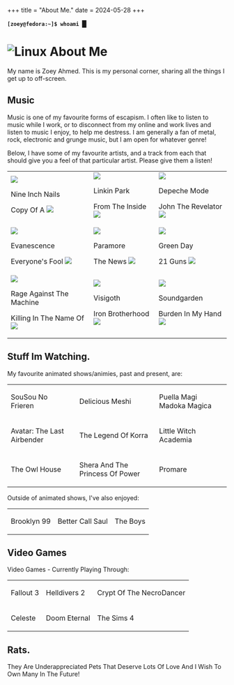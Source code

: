 +++
title = "About Me."
date = 2024-05-28
+++

<main>
<p><b><code class="code" aria-hidden="true">[zoey@fedora:~]$ whoami </code><span class="cursor">█</span></b></p>
<h1 class="categoryHeader"><img src="/img/About/system-users-symbolic.svg" alt="Linux" class="categoryHeaderIcon" > About Me </h1>
<p>My name is Zoey Ahmed. This is my personal corner, sharing all the things I get up to off-screen.</p>
<div class="media">
  <h2 class="categoryHeader categoryHeaderH5">Music</h2>
  <p> Music is one of my favourite forms of escapism. I often like to listen to music while I work, or to disconnect from my online and work lives and listen to music I enjoy, to help me destress. I am generally a fan of metal, rock, electronic and grunge music, but I am open for whatever genre! </p>
  <p> Below, I have some of my favourite artists, and a track from each that should give you a feel of that particular artist. Please give them a listen!</p>
  <div class="mediaDiv">
    <table class="mediaTable">
      <tr>
        <td class="mediaILike">
            <a href="https://music.youtube.com/watch?v=-oSujWwiUdU&si=zhi0CSkSECcajy-w" target="_blank"><img class="coverArt" src="/img/WhoAmI/NIN-Hesitation-Marks.jpg"></a>
            <p>Nine Inch Nails</p>
            <p>Copy Of A <img class="externalLink" src="/img/Generic/external-link-symbolic.svg"> </p>
        </td>
        <td class="mediaILike">
          <a href="https://music.youtube.com/watch?v=CLTW-9nFZIA&si=kBXKw8u_dehPHD1c" target="_blank"><img class="coverArt" src="/img/WhoAmI/Linkin-Park-Meteora.jpg"></a>
          <p>Linkin Park</p>
          <p class="mediaTitle">From The Inside <img class="externalLink" src="/img/Generic/external-link-symbolic.svg"> </p>
        </td>
        <td class="mediaILike">
          <a href="https://music.youtube.com/watch?v=ZHI2tInxT0A&si=WwE4fHbYv_0YUrkW" target="_blank"><img class="coverArt" src="/img/WhoAmI/Depeche_Mode_-_Playing_the_Angel.png"></a>
          <p>Depeche Mode</p>
          <p class="mediaTitle"> John The Revelator <img class="externalLink" src="/img/Generic/external-link-symbolic.svg"> </p>
        </td>
      </tr>
      <tr>
        <td class="mediaILike">
          <a href="https://music.youtube.com/watch?v=AgMqrGrUpcU&si=U-YCIqdTRaFG1txb" target="_blank"><img class="coverArt" src="/img/WhoAmI/Evanescence-Fallen.png"></a> 
          <p>Evanescence</p>
          <p class="mediaTitle">Everyone's Fool <img class="externalLink" src="/img/Generic/external-link-symbolic.svg"> </p>
        </td>
        <td class="mediaILike">
          <a href="https://music.youtube.com/watch?v=YSFa_wOZPXg&si=5zJLh-PUsqSBB2hp" target="_blank"><img class="coverArt" src="/img/WhoAmI/Paramore-This-Is-Why.png"></a>
          <p>Paramore</p>
          <p class="mediaTitle">The News <img class="externalLink" src="/img/Generic/external-link-symbolic.svg"> </p>
        </td>
        <td class="mediaILike">
          <a href="https://music.youtube.com/watch?v=U0XcqF7rqHk&si=EFQ5CdijdJobBKOf" target="_blank"><img class="coverArt" src="/img/WhoAmI/Green_Day-21st_Century-Breakdown-cover.jpg"></a>
          <p>Green Day</p>
          <p class="mediaTitle">21 Guns <img class="externalLink" src="/img/Generic/external-link-symbolic.svg"> </p>
        </td>
      </tr>
      <tr>
        <td class="mediaILike">
          <a href="https://music.youtube.com/watch?v=ctiKD8jtvV8&si=EKoctFzQSIZer2U1" target="_blank"><img class="coverArt" src="/img/WhoAmI/RATM-RATM.jpeg"></a>
          <p>Rage Against The Machine</p>
          <p class="mediaTitle"> Killing In The Name Of <img class="externalLink" src="/img/Generic/external-link-symbolic.svg"> </p>
        </td>
        <td class="mediaILike">
          <a href="https://music.youtube.com/watch?v=pVOE3wvnEKs&si=zIIrvnTX2LA45AqR" target="_blank"><img class="coverArt" src="/img/WhoAmI/TheRevenantKing.jpg"></a>
          <p>Visigoth</p>
          <p class="mediaTitle"> Iron Brotherhood <img class="externalLink" src="/img/Generic/external-link-symbolic.svg"> </p>
        </td>
        <td class="mediaILike">
          <a href="https://music.youtube.com/watch?v=k0JTyheCkAo&si=FAEPKW5ZqQPQQ9fM" target="_blank"><img class="coverArt" src="/img/WhoAmI/Soundgarden-DownOnTheUpside.jpg"></a>
          <p>Soundgarden</p>
          <p class="mediaTitle">Burden In My Hand <img class="externalLink" src="/img/Generic/external-link-symbolic.svg"></p>
        </td>
      </tr>
    </table>
  </div>
</div>

<h2 class="categoryHeader categoryHeaderH5">Stuff Im Watching.</h2>
<!-- <p> <TODO> ADD INTRODUCTION TO SHOWS</TODO></p>  -->
<p> My favourite animated shows/animies, past and present, are:</p>
<div class="mediaDiv">
  <table class="mediaTable">
    <tr>
      <td>
        <div class="mediaILike">
          <p class="mediaTitle" >SouSou No Frieren</p>
        </div>
      </td>
      <td>
        <div class="mediaILike">
          <p class="mediaTitle" >Delicious Meshi</p>
        </div>
      </td>
      <td>
        <div class="mediaILike">
          <p class="mediaTitle" >Puella Magi Madoka Magica</p>
        </div>
      </td>
    </tr>
    <tr>
      <td>
        <div class="mediaILike">
          <p class="mediaTitle" >Avatar: The Last Airbender</p>
        </div>
      </td>
      <td>
        <div class="mediaILike">
          <p class="mediaTitle" > The Legend Of Korra</p>
        </div>
      </td>
      <td>
        <div class="mediaILike">
          <p class="mediaTitle" >Little Witch Academia</p>
        </div>
      </td>
    </tr>
    <tr>
      <td>
        <div class="mediaILike">
          <p class="mediaTitle" >The Owl House</p>
        </div>
      </td>
      <td>
        <div class="mediaILike">
          <p class="mediaTitle" > Shera And The Princess Of Power</p>
        </div>
      </td>
      <td>
        <div class="mediaILike">
          <p class="mediaTitle" >Promare</p>
        </div>
      </td>
    </tr>
  </table>
</div>
<p> Outside of animated shows, I've also enjoyed: </p>

<div class="mediaDiv">
  <table class="mediaTable">
    <tr>
      <td>
        <div class="mediaILike">
          <p class="mediaTitle" >Brooklyn 99</p>
        </div>
      </td>
      <td>
        <div class="mediaILike">
          <p class="mediaTitle" >Better Call Saul</p>
        </div>
      </td>
      <td>
        <div class="mediaILike">
          <p class="mediaTitle" >The Boys</p>
        </div>
      </td>
    </tr>
  </table>
</div>

<h2 class="categoryHeader categoryHeaderH5">Video Games</h2>
<p> Video Games - Currently Playing Through:</p>    

<div class="mediaDiv">
  <table class="mediaTable">
    <tr>
      <td>
        <div class="mediaILike">
          <p class="mediaTitle" >Fallout 3</p>
        </div>
      </td>
      <td>
        <div class="mediaILike">
          <p class="mediaTitle" >Helldivers 2</p>
        </div>
      </td>
      <td>
        <div class="mediaILike">
          <p class="mediaTitle" >Crypt Of The NecroDancer</p>
        </div>
      </td>
    </tr>
    <tr>
      <td>
        <div class="mediaILike">
          <p class="mediaTitle" >Celeste</p>
        </div>
      </td>
      <td>
        <div class="mediaILike">
          <p class="mediaTitle" >Doom Eternal</p>
        </div>
      </td>
      <td>
        <div class="mediaILike">
          <p class="mediaTitle" >The Sims 4</p>
        </div>
      </td>
    </tr>
  </table>
</div>
<h2 class="categoryHeader categoryHeaderH5">Rats.</h2>
<p> They Are Underappreciated Pets That Deserve Lots Of Love And I Wish To Own Many In The Future! </p>
</main>